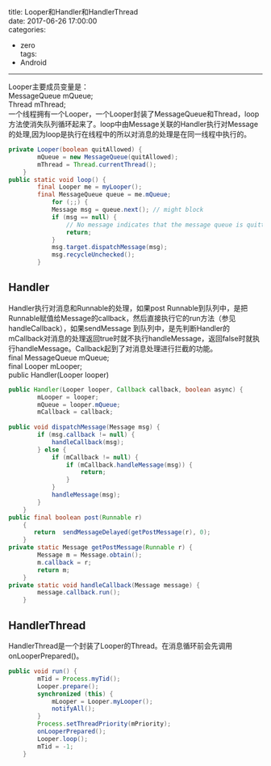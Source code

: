 title: Looper和Handler和HandlerThread   
date: 2017-06-26 17:00:00                                 
categories:                                 
- zero                                     
tags:
- Android
---

Looper主要成员变量是：   
MessageQueue mQueue;   
Thread mThread;   
一个线程拥有一个Looper，一个Looper封装了MessageQueue和Thread，loop方法使消失队列循环起来了。loop中由Message关联的Handler执行对Message的处理,因为loop是执行在线程中的所以对消息的处理是在同一线程中执行的。  

```java
private Looper(boolean quitAllowed) {
        mQueue = new MessageQueue(quitAllowed);
        mThread = Thread.currentThread();
    }
public static void loop() {
        final Looper me = myLooper();
        final MessageQueue queue = me.mQueue;
			for (;;) {
            Message msg = queue.next(); // might block
            if (msg == null) {
                // No message indicates that the message queue is quitting.
                return;
            }
            msg.target.dispatchMessage(msg);
            msg.recycleUnchecked();
        }
```   

## Handler 
  
Handler执行对消息和Runnable的处理，如果post Runnable到队列中，是把Runnable赋值给Message的callback，然后直接执行它的run方法（参见handleCallback），如果sendMessage 到队列中，是先判断Handler的mCallback对消息的处理返回true时就不执行handleMessage，返回false时就执行handleMessage。Callback起到了对消息处理进行拦截的功能。   
final MessageQueue mQueue;   
final Looper mLooper;   
public Handler(Looper looper)   

```java  
public Handler(Looper looper, Callback callback, boolean async) {
        mLooper = looper;
        mQueue = looper.mQueue;
        mCallback = callback;
        
public void dispatchMessage(Message msg) {
        if (msg.callback != null) {
            handleCallback(msg);
        } else {
            if (mCallback != null) {
                if (mCallback.handleMessage(msg)) {
                    return;
                }
            }
            handleMessage(msg);
        }
    }
public final boolean post(Runnable r)
    {
       return  sendMessageDelayed(getPostMessage(r), 0);
    }
private static Message getPostMessage(Runnable r) {
        Message m = Message.obtain();
        m.callback = r;
        return m;
    }
private static void handleCallback(Message message) {
        message.callback.run();
    }
```   

## HandlerThread   

HandlerThread是一个封装了Looper的Thread。在消息循环前会先调用onLooperPrepared()。   

```java
public void run() {
        mTid = Process.myTid();
        Looper.prepare();
        synchronized (this) {
            mLooper = Looper.myLooper();
            notifyAll();
        }
        Process.setThreadPriority(mPriority);
        onLooperPrepared();
        Looper.loop();
        mTid = -1;
    }
```   
   
   